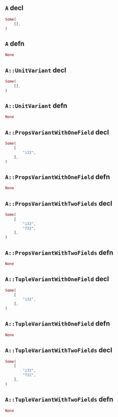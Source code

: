 ## `A` decl

```rust
Some(
    [],
)
```

## `A` defn

```rust
None
```

## `A::UnitVariant` decl

```rust
Some(
    [],
)
```

## `A::UnitVariant` defn

```rust
None
```

## `A::PropsVariantWithOneField` decl

```rust
Some(
    [
        "i32",
    ],
)
```

## `A::PropsVariantWithOneField` defn

```rust
None
```

## `A::PropsVariantWithTwoFields` decl

```rust
Some(
    [
        "i32",
        "f32",
    ],
)
```

## `A::PropsVariantWithTwoFields` defn

```rust
None
```

## `A::TupleVariantWithOneField` decl

```rust
Some(
    [
        "i32",
    ],
)
```

## `A::TupleVariantWithOneField` defn

```rust
None
```

## `A::TupleVariantWithTwoFields` decl

```rust
Some(
    [
        "i32",
        "f32",
    ],
)
```

## `A::TupleVariantWithTwoFields` defn

```rust
None
```
